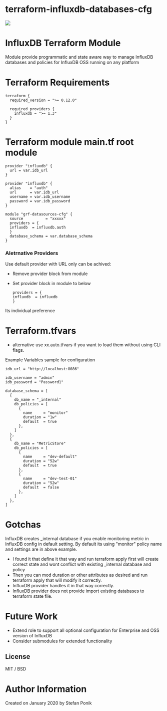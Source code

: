 # terraform-influxdb-databases-cfg

![](https://github.com/stefanponik/terraform-influxdb-databases-cfg/.github/workflows/main/badge.svg)

# InfluxDB Terraform Module

Module provide programmatic and state aware way to manage InfluxDB databases and policies for InfluxDB OSS running on any platform

# Terraform Requirements 

    terraform {
      required_version = ">= 0.12.0"

      required_providers {
        influxdb = ">= 1.3"
      }
    }

# Terraform module main.tf root module

    provider "influxdb" {
      url = var.idb_url
    }

    provider "influxdb" {
      alias    = "auth"
      url      = var.idb_url
      username = var.idb_username
      password = var.idb_password
    }

    module "grf-datasources-cfg" {
      source          = "xxxxx"
      providers = {
      influxdb  = influxdb.auth 
      }
      database_schema = var.database_schema
    }

### Aletrnative Providers 
Use default provider with URL only can be achived: 

- Remove provider block from module 
- Set provider block in module to below 

      providers = {
      influxdb  = influxdb
      }

Its individual preference

# Terraform.tfvars
- alternative use xx.auto.tfvars if you want to load them without using CLI flags.  

Example Variables sample for configuration

    idb_url = "http://localhost:8086"

    idb_username = "admin"
    idb_password = "Password1"

    database_schema = [
      {
        db_name = "_internal"
        db_policies = [
          {
            name     = "monitor"
            duration = "1w"
            default  = true
          },
        ]
      },
      {
        db_name = "MetricStore"
        db_policies = [
          {
            name     = "dev-default"
            duration = "52w"
            default  = true
          },
          {
            name     = "dev-test-01"
            duration = "52w"
            default  = false
          },
        ]
      },
    ]

# Gotchas 
InfluxDB creates _internal database if you enable monitoring metric in InfluxDB config in default setting.
By default its using "monitor" policy name and settings are in above example. 

- I found it that define it that way and run terraform apply first will create correct state and wont conflict with existing _internal database and policy 
- Then you can mod duration or other attributes as desired and run terraform apply that will modify it correctly. 
- InfluxDB provider handles it in that way correctly. 
- InfluxDB provider does not provide import existing databases to terraform state file. 

# Future Work 
- Extend role to support all optional configuration for Enterprise and OSS version of InfluxDB 
- Consider submodules for extended functionality

## License

MIT / BSD

# Author Information
Created on January 2020 by Stefan Ponik